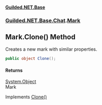 #### [Guilded.NET.Base](Guilded_NET_Base.md 'Guilded.NET.Base')
### [Guilded.NET.Base.Chat](Guilded_NET_Base.md#Guilded_NET_Base_Chat 'Guilded.NET.Base.Chat').[Mark](Mark.md 'Guilded.NET.Base.Chat.Mark')
## Mark.Clone() Method
Creates a new mark with similar properties.  
```csharp
public object Clone();
```
#### Returns
[System.Object](https://docs.microsoft.com/en-us/dotnet/api/System.Object 'System.Object')  
Mark

Implements [Clone()](https://docs.microsoft.com/en-us/dotnet/api/System.ICloneable.Clone 'System.ICloneable.Clone')  
